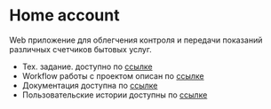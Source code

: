 # Home account

Web приложение для облегчения контроля и передачи показаний различных счетчиков бытовых услуг.

- Тех. задание. доступно по [ссылке](docs/technical-requirements.md)
- Workflow работы с проектом описан по [ссылке](docs/workflow.md)
- Документация доступна по [ссылке](docs/README.md)
- Пользовательские истории доступны по [ссылке](docs/user-story.md)